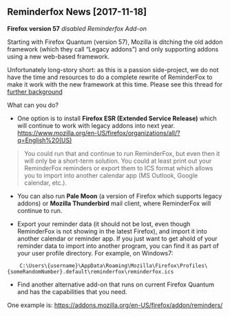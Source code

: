 ## Reminderfox News     [2017-11-18]


__Firefox version 57__   _disabled Reminderfox Add-on_

Starting with Firefox Quantum (version 57), Mozilla is ditching the old addon framework (which they call “Legacy addons”) and only supporting addons using a new web-based framework.

Unfortunately long-story short: as this is a passion side-project, we do not have the time and resources to do a complete rewrite of ReminderFox to make it work with the new framework at this time.  Please see this thread for [further background](https://groups.google.com/forum/#!msg/reminderfox/ZX3Hsm3R1jU/MU0S50LhEAAJ)

What can you do?

*  One option is to install __Firefox ESR (Extended Service Release)__ which will continue to work with legacy addons into next year.   <https://www.mozilla.org/en-US/firefox/organizations/all/?q=English%20(US)>  
> You could run that and continue to run ReminderFox, but even then it will only be a short-term solution. You could at least print out your ReminderFox reminders or export them to ICS format which allows you to import into another calendar app (MS Outlook, Google calendar, etc.).  

*  You can also run __Pale Moon__ (a version of Firefox which supports legacy addons) or __Mozilla Thunderbird__ mail client, where ReminderFox will continue to run.

*  Export your reminder data (it should not be lost, even though ReminderFox is not showing in the latest Firefox), and import it into another calendar or reminder app. 
  If you just want to get ahold of your reminder data to import into another program, you can find it as part of your user profile directory. For example, on Windows7:   
```  
    C:\Users\{username}\AppData\Roaming\Mozilla\Firefox\Profiles\{someRandomNumber}.default\reminderfox\reminderfox.ics
```
*  Find another alternative add-on that runs on current Firefox Quantum and has the capabilities that you need.

One example is: <https://addons.mozilla.org/en-US/firefox/addon/reminders/>

